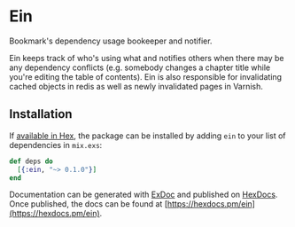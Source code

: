 # Ein

Bookmark's dependency usage bookeeper and notifier.

Ein keeps track of who's using what and notifies others when there may be any dependency conflicts (e.g. somebody changes a chapter title while you're editing the table of contents). Ein is also responsible for invalidating cached objects in redis as well as newly invalidated pages in Varnish.

## Installation

If [available in Hex](https://hex.pm/docs/publish), the package can be installed
by adding `ein` to your list of dependencies in `mix.exs`:

```elixir
def deps do
  [{:ein, "~> 0.1.0"}]
end
```

Documentation can be generated with [ExDoc](https://github.com/elixir-lang/ex_doc)
and published on [HexDocs](https://hexdocs.pm). Once published, the docs can
be found at [https://hexdocs.pm/ein](https://hexdocs.pm/ein).

